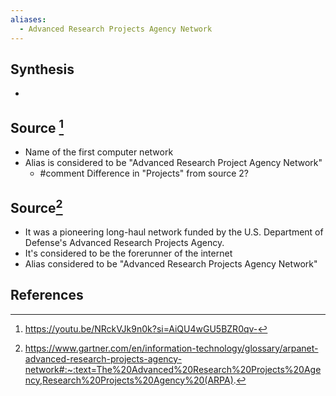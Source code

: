 ```yaml
---
aliases:
  - Advanced Research Projects Agency Network
---
```

## Synthesis
- 
## Source [^1]
- Name of the first computer network
- Alias is considered to be "Advanced Research Project Agency Network"
	- #comment Difference in "Projects" from source 2?

## Source[^2]
- It was a pioneering long-haul network funded by the U.S. Department of Defense's Advanced Research Projects Agency. 
- It's considered to be the forerunner of the internet
- Alias considered to be "Advanced Research Projects Agency Network"
## References

[^1]: https://youtu.be/NRckVJk9n0k?si=AiQU4wGU5BZR0qv-
[^2]: https://www.gartner.com/en/information-technology/glossary/arpanet-advanced-research-projects-agency-network#:~:text=The%20Advanced%20Research%20Projects%20Agency,Research%20Projects%20Agency%20(ARPA).